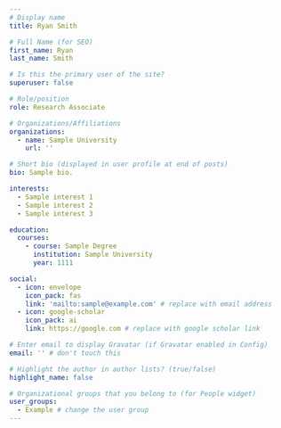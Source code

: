```yaml
---
# Display name
title: Ryan Smith

# Full Name (for SEO)
first_name: Ryan
last_name: Smith

# Is this the primary user of the site?
superuser: false

# Role/position
role: Research Associate

# Organizations/Affiliations
organizations:
  - name: Sample University
    url: ''

# Short bio (displayed in user profile at end of posts)
bio: Sample bio.

interests:
  - Sample interest 1
  - Sample interest 2
  - Sample interest 3

education:
  courses:
    - course: Sample Degree
      institution: Sample University
      year: 1111

social:
  - icon: envelope
    icon_pack: fas
    link: 'mailto:sample@example.com' # replace with email address
  - icon: google-scholar
    icon_pack: ai
    link: https://google.com # replace with google scholar link

# Enter email to display Gravatar (if Gravatar enabled in Config)
email: '' # don't touch this

# Highlight the author in author lists? (true/false)
highlight_name: false

# Organizational groups that you belong to (for People widget)
user_groups:
  - Example # change the user group
---
```


